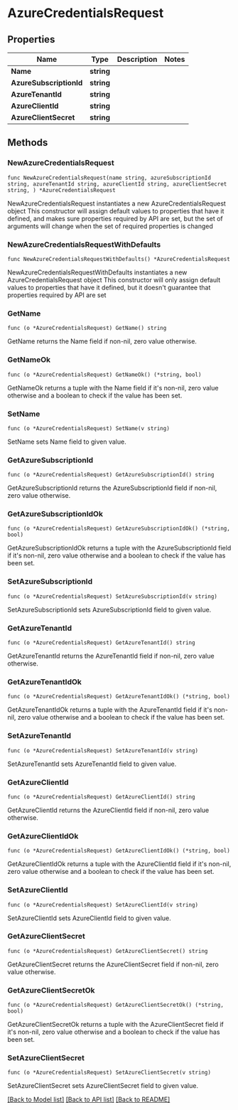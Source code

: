 # AzureCredentialsRequest

## Properties

Name | Type | Description | Notes
------------ | ------------- | ------------- | -------------
**Name** | **string** |  | 
**AzureSubscriptionId** | **string** |  | 
**AzureTenantId** | **string** |  | 
**AzureClientId** | **string** |  | 
**AzureClientSecret** | **string** |  | 

## Methods

### NewAzureCredentialsRequest

`func NewAzureCredentialsRequest(name string, azureSubscriptionId string, azureTenantId string, azureClientId string, azureClientSecret string, ) *AzureCredentialsRequest`

NewAzureCredentialsRequest instantiates a new AzureCredentialsRequest object
This constructor will assign default values to properties that have it defined,
and makes sure properties required by API are set, but the set of arguments
will change when the set of required properties is changed

### NewAzureCredentialsRequestWithDefaults

`func NewAzureCredentialsRequestWithDefaults() *AzureCredentialsRequest`

NewAzureCredentialsRequestWithDefaults instantiates a new AzureCredentialsRequest object
This constructor will only assign default values to properties that have it defined,
but it doesn't guarantee that properties required by API are set

### GetName

`func (o *AzureCredentialsRequest) GetName() string`

GetName returns the Name field if non-nil, zero value otherwise.

### GetNameOk

`func (o *AzureCredentialsRequest) GetNameOk() (*string, bool)`

GetNameOk returns a tuple with the Name field if it's non-nil, zero value otherwise
and a boolean to check if the value has been set.

### SetName

`func (o *AzureCredentialsRequest) SetName(v string)`

SetName sets Name field to given value.


### GetAzureSubscriptionId

`func (o *AzureCredentialsRequest) GetAzureSubscriptionId() string`

GetAzureSubscriptionId returns the AzureSubscriptionId field if non-nil, zero value otherwise.

### GetAzureSubscriptionIdOk

`func (o *AzureCredentialsRequest) GetAzureSubscriptionIdOk() (*string, bool)`

GetAzureSubscriptionIdOk returns a tuple with the AzureSubscriptionId field if it's non-nil, zero value otherwise
and a boolean to check if the value has been set.

### SetAzureSubscriptionId

`func (o *AzureCredentialsRequest) SetAzureSubscriptionId(v string)`

SetAzureSubscriptionId sets AzureSubscriptionId field to given value.


### GetAzureTenantId

`func (o *AzureCredentialsRequest) GetAzureTenantId() string`

GetAzureTenantId returns the AzureTenantId field if non-nil, zero value otherwise.

### GetAzureTenantIdOk

`func (o *AzureCredentialsRequest) GetAzureTenantIdOk() (*string, bool)`

GetAzureTenantIdOk returns a tuple with the AzureTenantId field if it's non-nil, zero value otherwise
and a boolean to check if the value has been set.

### SetAzureTenantId

`func (o *AzureCredentialsRequest) SetAzureTenantId(v string)`

SetAzureTenantId sets AzureTenantId field to given value.


### GetAzureClientId

`func (o *AzureCredentialsRequest) GetAzureClientId() string`

GetAzureClientId returns the AzureClientId field if non-nil, zero value otherwise.

### GetAzureClientIdOk

`func (o *AzureCredentialsRequest) GetAzureClientIdOk() (*string, bool)`

GetAzureClientIdOk returns a tuple with the AzureClientId field if it's non-nil, zero value otherwise
and a boolean to check if the value has been set.

### SetAzureClientId

`func (o *AzureCredentialsRequest) SetAzureClientId(v string)`

SetAzureClientId sets AzureClientId field to given value.


### GetAzureClientSecret

`func (o *AzureCredentialsRequest) GetAzureClientSecret() string`

GetAzureClientSecret returns the AzureClientSecret field if non-nil, zero value otherwise.

### GetAzureClientSecretOk

`func (o *AzureCredentialsRequest) GetAzureClientSecretOk() (*string, bool)`

GetAzureClientSecretOk returns a tuple with the AzureClientSecret field if it's non-nil, zero value otherwise
and a boolean to check if the value has been set.

### SetAzureClientSecret

`func (o *AzureCredentialsRequest) SetAzureClientSecret(v string)`

SetAzureClientSecret sets AzureClientSecret field to given value.



[[Back to Model list]](../README.md#documentation-for-models) [[Back to API list]](../README.md#documentation-for-api-endpoints) [[Back to README]](../README.md)


